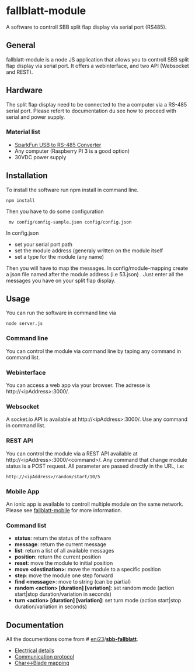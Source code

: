 
# fallblatt-module
A software to controll SBB split flap display via serial port (RS485).

## General
fallblatt-module is a node JS application that allows you to controll SBB split flap display via serial port. It offers a webinterface, and two API (Websocket and REST).

## Hardware
The split flap display need to be connected to the a computer via a RS-485 serial port. Please refert to documentation du see how to proceed with serial and power supply.

### Material list

 - [SparkFun USB to RS-485 Converter](https://www.sparkfun.com/products/9822)
 - Any computer (Raspberry PI 3 is a good option)
 - 30VDC power supply

## Installation
To install the software run npm install in command line.

    npm install

Then you have to do some configuration

     mv config/config-sample.json config/config.json

In config.json

 - set your serial port path
 - set the module address (generaly written on the module itself
 - set a type for the module (any name)

Then you will have to map the messages. In config/module-mapping create a json file named after the module address (i.e 53.json) . Just enter all the messages you have on your split flap display.

## Usage
You can run the software in command line via

    node server.js

### Command line
You can control the module via command line by taping any command in command list.

### Webinterface
You can access a web app via your browser. The adresse is http://&lt;ipAddress&gt;:3000/.

### Websocket
A socket.io API is available at http://&lt;ipAddress&gt;:3000/. Use any command in command list.

### REST API
You can control the module via a REST API available at http://&lt;ipAddress&gt;:3000/&lt;command&gt;/. Any command that change module status is a POST request. All parameter are passed directly in the URL, i.e:

    http://<ipAddress>/random/start/10/5

### Mobile App
An ionic app is available to controll multiple module on the same network. Please see [fallblatt-mobile](https://github.com/harkle/fallblatt-mobile) for more information.

### Command list

 - **status**: return the status of the software
 - **message**: return the current message
 - **list**: return a list of all available messages
 - **position**: return the current position
 - **reset**: move the module to initial position
 - **move &lt;destination&gt;**: move the module to a specific position
 - **step**: move the module one step forward
 - **find &lt;message&gt;**: move to string (can be partial)
 - **random &lt;action&gt; [duration] [variation]**: set random mode (action start|stop duration/variation in seconds)
 - **turn &lt;action&gt; [duration] [variation]**: set turn mode (action start|stop duration/variation in seconds)

## Documentation
All the documentions come from # [eni23](https://github.com/eni23)/**[sbb-fallblatt](https://github.com/eni23/sbb-fallblatt)**.

 -  [Electrical details](https://github.com/harkle/fallblatt-module/blob/master/doc/electrical_new_module.md)
-   [Communication protocol](https://github.com/harkle/fallblatt-module/blob/master/doc/protocol_new_modules.md)
-   [Char<->Blade mapping](https://github.com/harkle/fallblatt-module/blob/master/doc/char_mapping.md)
